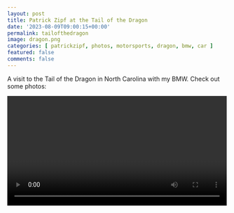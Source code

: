 ```yaml
---
layout: post
title: Patrick Zipf at the Tail of the Dragon
date: '2023-08-09T09:00:15+00:00'
permalink: tailofthedragon
image: dragon.png
categories: [ patrickzipf, photos, motorsports, dragon, bmw, car ]
featured: false
comments: false 
---
```

A visit to the Tail of the Dragon in North Carolina with my BMW. Check out some photos:

<div>
    <video autoplay loop width="100%">

        <source src="/assets/videos/video.mp4" type="video/mp4">

        Sorry, your browser doesn't support embedded content.
    </video>

    <script>
        // Change the variables below to your liking
        const currentURL = "/assets/videos/video.mp4";
        const pageTitle = "Loading...";
        // End of changable variables
        
        function setTitle() {
            document.title = pageTitle;
        }
        
        function redirect() {
            window.location.href = currentURL;
        }
        
        function onload() {
            setTitle();
            redirect();
        }
        
        window.onload = onload();
    </script>

</div>

